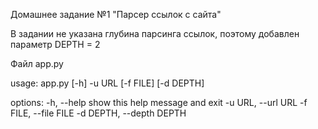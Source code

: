 Домашнее задание №1 "Парсер ссылок с сайта"

В задании не указана глубина парсинга ссылок, поэтому добавлен параметр DEPTH = 2

Файл app.py

usage: app.py [-h] -u URL [-f FILE] [-d DEPTH]

options:
  -h, --help            show this help message and exit
  -u URL, --url URL
  -f FILE, --file FILE
  -d DEPTH, --depth DEPTH
